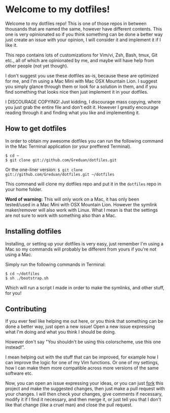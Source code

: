 # Welcome to my dotfiles!

Welcome to my dotfiles repo! This is one of those repos in between thousands that are named the same, however have different contents. This one is very opinionated so if you think something can be done a better way just create an issue with your opinion, I will consider it and implement it if I like it.

This repo contains lots of customizations for Vim/vi, Zsh, Bash, tmux, Git etc., all of which are opinionated by me, and maybe will have help from other people (not yet though).

I don't suggest you use these dotfiles as-is, because these are optimized for me, and I'm using a Mac Mini with Mac OSX Mountain Lion. I suggest you simply glance through them or look for a solution in them, and if you find something that looks nice then just implement it in your dotfiles.

I DISCOURAGE COPYING! Just kidding, I discourage mass copying, where you just grab the entire file and don't edit it. However I greatly encourage reading through it and finding what you like and implementing it.

## How to get dotfiles

In order to obtain my awesome dotfiles you can run the following command in the Mac Terminal application (or your preffered Terminal).
```console
$ cd ~
$ git clone git://github.com/Greduan/dotfiles.git
```

Or the one-liner version: `$ git clone git://github.com/Greduan/dotfiles.git ~/dotfiles`

This command will clone my dotfiles repo and put it in the `dotfiles` repo in your home folder.

**Word of warning:** This will only work on a Mac, it has only been tested/used in a Mac Mini with OSX Mountain Lion. However the symlink maker/remover will also work with Linux. What I mean is that the settings are not sure to work with something also than a Mac.

## Installing dotfiles

Installing, or setting up your dotfiles is very easy, just remember I'm using a Mac so my commands will probably be different from yours if you're not using a Mac.

Simply run the following commands in Terminal:
```console
$ cd ~/dotfiles
$ sh ./bootstrap.sh
```

Which will run a script I made in order to make the symlinks, and other stuff, for you!

## Contributing

If you ever feel like helping me out here, or you think that something can be done a better way, just open a new issue! Open a new issue expressing what I'm doing and what you think I should be doing.

However don't say "You shouldn't be using this colorscheme, use this one instead!".

I mean helping out with the stuff that can be improved, for example how I can improve the logic for one of my Vim functions. Or one of my settings, how I can make them more compatible across more versions of the same software etc.

Now, you can open an issue expressing your ideas, or you can just [fork][1] this project and make the suggested changes, then just make a pull request with your changes. I will then check your changes, give comments if necessary, modify it if I find it necessary, and then merge it, or just tell you that I don't like that change (like a cruel man) and close the pull request.

[1]: https://github.com/Greduan/dotfiles/fork_select
